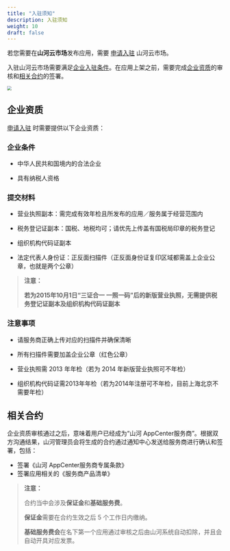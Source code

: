 ```yaml
---
title: "入驻须知"
description: 入驻须知
weight: 10
draft: false
---
```


若您需要在**山河云市场**发布应用，需要 [申请入驻](https://appcenter.shanhe.com/apply) 山河云市场。

入驻山河云市场需要满足[企业入驻条件](#企业条件)。在应用上架之前，需要完成[企业资质](#企业资质)的审核和[相关合约](#相关合约)的签署。

<img src="../../_images/um_appserver_apply.png" style="zoom:60%;" />

## 企业资质

[申请入驻](https://appcenter.shanhe.com/apply) 时需要提供以下企业资质：

### 企业条件

- 中华人民共和国境内的合法企业

- 具有纳税人资格

### 提交材料

- 营业执照副本：需完成有效年检且所发布的应用／服务属于经营范围内

- 税务登记证副本：国税、地税均可；请优先上传盖有国税局印章的税务登记

- 组织机构代码证副本

- 法定代表人身份证：正反面扫描件（正反面身份证复印区域都需盖上企业公章，也就是两个公章）

> **注意：**
>
> **若为2015年10月1日“三证合一 一照一码”后的新版营业执照，无需提供税务登记证副本及组织机构代码证副本**

### 注意事项

- 请服务商正确上传对应的扫描件并确保清晰

- 所有扫描件需要加盖企业公章（红色公章）

- 营业执照需 2013 年年检（若为 2014 年新版营业执照可不年检）

- 组织机构代码证需2013年年检（若为2014年注册可不年检，目前上海北京不需要年检）

## 相关合约

企业资质审核通过之后，意味着用户已经成为“山河 AppCenter服务商”。根据双方沟通结果，山河管理员会将生成的合约通过通知中心发送给服务商进行确认和签署，包括：

- 签署《山河 AppCenter服务商专属条款》
- 签署应用相关的《服务商产品清单》

> **注意：**
>
> 合约当中会涉及**保证金**和**基础服务费**。
>
> **保证金**需要在合约生效之后 5 个工作日内缴纳。
>
> **基础服务费会**在名下第一个应用通过审核之后由山河系统自动扣除，并且会自动开具对应发票。